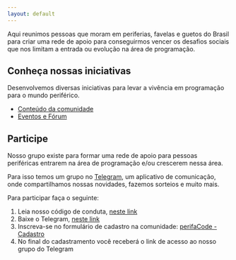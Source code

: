 ```yaml
---
layout: default
---
```


Aqui reunimos pessoas que moram em periferias, favelas e guetos do Brasil para criar uma rede de apoio para conseguirmos vencer os desafios sociais que nos limitam a entrada ou evolução na área de programação.

## Conheça nossas iniciativas

Desenvolvemos diversas iniciativas para levar a vivência em programação para o mundo periférico.

- [Conteúdo da comunidade](https://www.youtube.com/channel/UCs4veOoKGYLyg1db8_YwhWw)
- [Eventos e Fórum](https://forum.perifacode.com/)

## Participe

Nosso grupo existe para formar uma rede de apoio para pessoas periféricas entrarem na área de programação e/ou crescerem nessa área.

Para isso temos um grupo no [Telegram](https://canaltech.com.br/apps/o-que-e-telegram), um aplicativo de comunicação, onde compartilhamos nossas novidades, fazemos sorteios e muito mais.

Para participar faça o seguinte:

1. Leia nosso código de conduta, [neste link](/COC)
1. Baixe o Telegram, [neste link](https://telegram.org/)
1. Inscreva-se no formulário de cadastro na comunidade: [perifaCode - Cadastro](http://bit.ly/cadastro-perifacode)
1. No final do cadastramento você receberá o link de acesso ao nosso grupo do Telegram

<!-- ## Coordenação da comunidade

Alexandre
Andressa Neves: @AndressaCPNeves
Carla Vieira: @carlaprvieira
Guilherme Vieira: @gitlherme
Junior Rocha: @rotchajunior
Luís Ângelo: @luisangelorjr
Kassia Tulio
William Oliveira: @w_oliveiras 

Caso você queira entrar em contato para parcerias ou denúncias: contato@perifacode.com

## Iniciativas que apoiamos

Existem projetos extremamente maneiros que acreditamos que você deveria conhecer:

Logos das comunidades que apoiamos
-->
